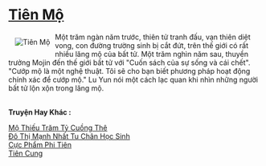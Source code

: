<a href="https://truyenwiki.net/tien-mo.36661/" title="Tiên Mộ"><h1>Tiên Mộ</h1></a><div style="display:table"><img align="right" style="float: left; padding: 10px;" src="https://truyenwiki.net/a/img/str/src/36661.jpg" alt="Tiên Mộ">Một trăm ngàn năm trước, thiên tử tranh đấu, vạn thiên diệt vong, con đường trường sinh bị cắt đứt, trên thế giới có rất nhiều lăng mộ của bất tử. Một trăm nghìn năm sau, thuyền trưởng Mojin đến thế giới bất tử với "Cuốn sách của sự sống và cái chết". "Cướp mộ là một nghệ thuật. Tôi sẽ cho bạn biết phương pháp hoạt động chính xác để cướp mộ." Lu Yun nói một cách lạc quan khi nhìn những người bất tử lộn xộn trong lăng mộ.</div><p><br><b>Truyện Hay Khác :</b></p><a href="https://truyenwiki.net/mo-thieu-tram-ty-cuong-the.36591/" alt="Mộ Thiếu Trăm Tỷ Cuồng Thê">Mộ Thiếu Trăm Tỷ Cuồng Thê</a><br/><a href="https://github.com/nownovels/wikidich/tree/master/truyenhay/35901" alt="Đô Thị Mạnh Nhất Tu Chân Học Sinh">Đô Thị Mạnh Nhất Tu Chân Học Sinh</a><br/><a href="https://sangtacviet.wordpress.com/2020/10/22/cuc-pham-phi-tien/" alt="Cực Phẩm Phi Tiên">Cực Phẩm Phi Tiên</a><br/><a href="https://github.com/nownovels/wikidich/tree/master/truyenhay/35106" alt="Tiên Cung">Tiên Cung</a><br/>